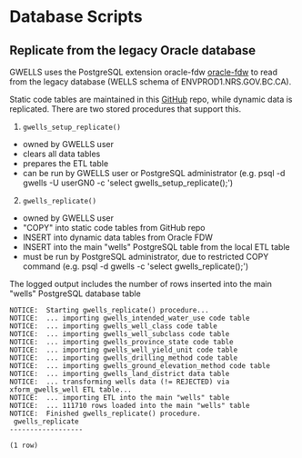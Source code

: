 # Database Scripts

## Replicate from the legacy Oracle database

GWELLS uses the PostgreSQL extension oracle-fdw [oracle-fdw](https://github.com/laurenz/oracle_fdw) to read from the
legacy database (WELLS schema of ENVPROD1.NRS.GOV.BC.CA).

Static code tables are maintained in this [GitHub](tree/master/database/code-tables) repo, while dynamic data is replicated.  There are two stored procedures that support this.

1. `gwells_setup_replicate()`
- owned by GWELLS user
- clears all data tables
- prepares the ETL table 
- can be run by GWELLS user or PostgreSQL administrator (e.g. psql -d gwells -U userGN0 -c 'select gwells_setup_replicate();')

2. `gwells_replicate()`
- owned by GWELLS user
- "COPY" into static code tables from GitHub repo
- INSERT into dynamic data tables from Oracle FDW
- INSERT into the main "wells" PostgreSQL table from the local ETL table
- must be run by PostgreSQL administrator, due to restricted COPY command (e.g. psql -d gwells -c 'select gwells_replicate();')

The logged output includes the number of rows inserted into the main "wells" PostgreSQL database table

```ssh-4.2$ psql -d gwells -c 'select gwells_replicate();' 
NOTICE:  Starting gwells_replicate() procedure...
NOTICE:  ... importing gwells_intended_water_use code table
NOTICE:  ... importing gwells_well_class code table
NOTICE:  ... importing gwells_well_subclass code table
NOTICE:  ... importing gwells_province_state code table
NOTICE:  ... importing gwells_well_yield_unit code table
NOTICE:  ... importing gwells_drilling_method code table
NOTICE:  ... importing gwells_ground_elevation_method code table
NOTICE:  ... importing gwells_land_district data table
NOTICE:  ... transforming wells data (!= REJECTED) via xform_gwells_well ETL table...
NOTICE:  ... importing ETL into the main "wells" table
NOTICE:  ... 111710 rows loaded into the main "wells" table
NOTICE:  Finished gwells_replicate() procedure.
 gwells_replicate 
------------------
 
(1 row)
```
